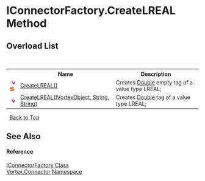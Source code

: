 # IConnectorFactory.CreateLREAL Method 
 


## Overload List
&nbsp;<table><tr><th></th><th>Name</th><th>Description</th></tr><tr><td>![Public method](media/pubmethod.gif "Public method")![Static member](media/static.gif "Static member")</td><td><a href="M_Vortex_Connector_IConnectorFactory_CreateLREAL.md">CreateLREAL()</a></td><td>
Creates <a href="http://msdn2.microsoft.com/en-us/library/643eft0t" target="_blank">Double</a> empty tag of a value type LREAL;</td></tr><tr><td>![Public method](media/pubmethod.gif "Public method")</td><td><a href="M_Vortex_Connector_IConnectorFactory_CreateLREAL_1.md">CreateLREAL(IVortexObject, String, String)</a></td><td>
Creates <a href="http://msdn2.microsoft.com/en-us/library/643eft0t" target="_blank">Double</a> tag of a value type LREAL;</td></tr></table>&nbsp;
<a href="#iconnectorfactory.createlreal-method">Back to Top</a>

## See Also


#### Reference
<a href="T_Vortex_Connector_IConnectorFactory.md">IConnectorFactory Class</a><br /><a href="N_Vortex_Connector.md">Vortex.Connector Namespace</a><br />